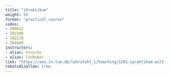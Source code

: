 ```yaml
---
title: "iPraktikum"
weight: 30
format: "practical_course"
codes:
- IN0012
- IN2106
- IN2128
- IN4049
instructors:
- alias: krusche
- alias: linhuber
link: "https://ase.in.tum.de/lehrstuhl_1/teaching/1201-ipraktikum-ws22-23"
robotsdisallow: true
---
```

